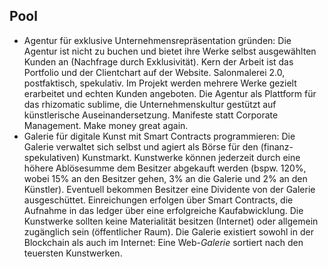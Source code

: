 ## Pool

* Agentur für exklusive Unternehmensrepräsentation gründen: Die Agentur ist nicht zu buchen und bietet ihre Werke selbst ausgewählten Kunden an (Nachfrage durch Exklusivität). Kern der Arbeit ist das Portfolio und der Clientchart auf der Website. Salonmalerei 2.0, postfaktisch, spekulativ. Im Projekt werden mehrere Werke gezielt erarbeitet und echten Kunden angeboten. Die Agentur als Plattform für das rhizomatic sublime, die Unternehmenskultur gestützt auf künstlerische Auseinandersetzung. Manifeste statt Corporate Management. Make money great again.
* Galerie für digitale Kunst mit Smart Contracts programmieren: Die Galerie verwaltet sich selbst und agiert als Börse für den (finanz-spekulativen) Kunstmarkt. Kunstwerke können jederzeit durch eine höhere Ablösesumme dem Besitzer abgekauft werden (bspw. 120%, wobei 15% an den Besitzer gehen, 3% an die Galerie und 2% an den Künstler). Eventuell bekommen Besitzer eine Dividente von der Galerie ausgeschüttet. Einreichungen erfolgen über Smart Contracts, die Aufnahme in das ledger über eine erfolgreiche Kaufabwicklung. Die Kunstwerke sollten keine Materialität besitzen (Internet) oder allgemein zugänglich sein (öffentlicher Raum). Die Galerie existiert sowohl in der Blockchain als auch im Internet: Eine Web-*Galerie* sortiert nach den teuersten Kunstwerken.